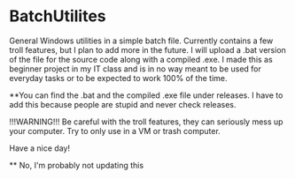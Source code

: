 # BatchUtilites
General Windows utilities in a simple batch file. Currently contains a few troll features, but I plan to add more in the future.
I will upload a .bat version of the file for the source code along with a compiled .exe.
I made this as beginner project in my IT class and is in no way meant to be used for everyday tasks or to be expected to work 100% of the time.

**You can find the .bat and the compiled .exe file under releases. I have to add this because people are stupid and never check releases.

!!!WARNING!!! Be careful with the troll features, they can seriously mess up your computer. Try to only use in a VM or trash computer.

Have a nice day!





** No, I'm probably not updating this
